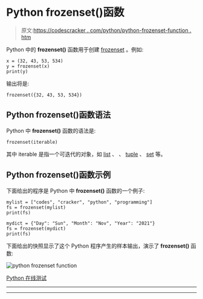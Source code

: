 # Python frozenset()函数

> 原文:[https://codescracker . com/python/python-frozenset-function . htm](https://codescracker.com/python/python-frozenset-function.htm)

Python 中的 **frozenset()** 函数用于创建 [frozenset](/python/python-frozenset.htm) 。例如:

```
x = (32, 43, 53, 534)
y = frozenset(x)
print(y)
```

输出将是:

```
frozenset({32, 43, 53, 534})
```

## Python frozenset()函数语法

Python 中 **frozenset()** 函数的语法是:

```
frozenset(iterable)
```

其中 iterable 是指一个可迭代的对象，如 [list](/python/python-lists.htm) 、 、 [tuple](/python/python-tuples.htm) 、 [set](/python/python-set.htm) 等。

## Python frozenset()函数示例

下面给出的程序是 Python 中 **frozenset()** 函数的一个例子:

```
mylist = ["codes", "cracker", "python", "programming"]
fs = frozenset(mylist)
print(fs)

mydict = {"Day": "Sun", "Month": "Nov", "Year": "2021"}
fs = frozenset(mydict)
print(fs)
```

下面给出的快照显示了这个 Python 程序产生的样本输出，演示了 **frozenset()** 函数:

![python frozenset function](../Images/54fdcee8a486ed013971efff810971a4.png)

[Python 在线测试](/exam/showtest.php?subid=10)

* * *

* * *